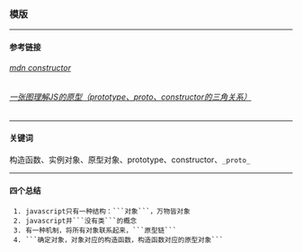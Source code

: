 ### 模版

-------------
#### 参考链接
###### [mdn constructor](https://developer.mozilla.org/zh-CN/docs/Web/JavaScript/Reference/Global_Objects/Object/constructor)
###### [一张图理解JS的原型（prototype、_proto_、constructor的三角关系）](https://juejin.im/post/5b729c24f265da280f3ad010)
-------------

#### 关键词 
构造函数、实例对象、原型对象、prototype、constructor、```_proto_```

-------------

#### 四个总结
```
 1. javascript只有一种结构：```对象```，万物皆对象
 2. javascript并```没有类```的概念
 3. 有一种机制，将所有对象联系起来，```原型链```
 4. ```确定对象，对象对应的构造函数，构造函数对应的原型对象```
```